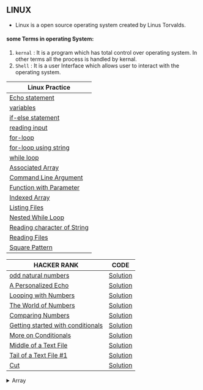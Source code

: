 ## LINUX
- Linux is a open source operating system created by Linus Torvalds. 
#### some Terms in operating System:
1. `kernal` : It is a program which has total control over operating system. In other terms all the process is handled by kernal.
1. `Shell` : It is a user Interface which allows user to interact with the operating system. 

| Linux Practice |
|----------------|
|[Echo statement](src/linux/echo_statement.sh)|
|[variables](src/linux/working_with_variable.sh)|
|[if-else statement](src/linux/if_else_statement.sh)|
|[reading input](src/linux/reading_input.sh)|
|[for-loop](src/linux/for_loop_statement.sh)|
|[for-loop using string](src/linux/for_loop_for_string.sh)|
|[while loop](src/linux/while_loop_statement.sh)|
|[Associated Array](src/linux/assoc_array.sh)|
|[Command Line Argument](src/linux/command_line_argument.sh)|
|[Function with Parameter](src/linux/function_with_parameter.sh)|
|[Indexed Array](src/linux/index_array.sh)|
|[Listing Files](src/linux/listing_files.sh)|
|[Nested While Loop](src/linux/nested_while_loop.sh)|
|[Reading character of String](src/linux/read_each_char_of_input.sh)|
|[Reading Files](src/linux/reading_file.sh)|
|[Square Pattern](src/linux/square_pattern.sh)|

|HACKER RANK | CODE|
|------------|-----|
|[odd natural numbers](https://www.hackerrank.com/challenges/bash-tutorials---looping-and-skipping/problem?isFullScreen=true)|[Solution](src/linux/odd_natural_number.sh)|
|[A Personalized Echo](https://www.hackerrank.com/challenges/bash-tutorials---a-personalized-echo/problem?isFullScreen=true)|[Solution](src/linux/persionalised_echo.sh)|
|[Looping with Numbers](https://www.hackerrank.com/challenges/bash-tutorials---looping-with-numbers/problem?isFullScreen=true)|[Solution](src/linux/looping_with_number.sh)|
|[The World of Numbers](https://www.hackerrank.com/challenges/bash-tutorials---the-world-of-numbers/problem?isFullScreen=true)|[Solution](src/linux/the_world_of_number.sh)|
|[Comparing Numbers](https://www.hackerrank.com/challenges/bash-tutorials---comparing-numbers/problem?isFullScreen=true)|[Solution](src/linux/comparing_number.sh)|
|[Getting started with conditionals](https://www.hackerrank.com/challenges/bash-tutorials---getting-started-with-conditionals/problem?isFullScreen=true)|[Solution](src/linux/getting_started_with_condition.sh)|
|[More on Conditionals](https://www.hackerrank.com/challenges/bash-tutorials---more-on-conditionals/problem?isFullScreen=true)|[Solution](src/linux/more_on_condition.sh)|
|[Middle of a Text File](https://www.hackerrank.com/challenges/text-processing-in-linux---the-middle-of-a-text-file/problem?isFullScreen=true)|[Solution](src/linux/middle_of_a_text_file.sh)|
|[Tail of a Text File #1](https://www.hackerrank.com/challenges/text-processing-tail-1/problem?isFullScreen=true)|[Solution](src/linux/tail_of_a_text_file.sh)|
|[Cut](https://www.hackerrank.com/challenges/text-processing-cut-4/problem)|[Solution](src/linux/cut_4.sh)

<details>
<summary>Array</summary>

There are two types of array : 
Associated Array : `declare -A assoc_array`   
- Associate array work with key value pair similar to dictionary in python.   
- Accessing element : `assoc_array[key]`.
- listing keys : `${!acco_array[@]}`

Indexed Array : `declare -a index_array`  
- Index array work with index values similar to list in python.
- Accessing element : `assoc_array[index]`.

Common in both Arrays :  
- Printing all values inside the list : `array_name[@]`
- Length of the list : `${#array_name[@]}`

</details>

